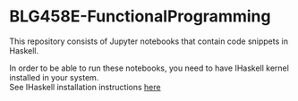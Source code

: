 # BLG458E-FunctionalProgramming

This repository consists of Jupyter notebooks that contain code snippets in Haskell.  

In order to be able to run these notebooks, you need to have IHaskell kernel installed in your system.  
See IHaskell installation instructions [here](https://github.com/gibiansky/IHaskell#installation)

